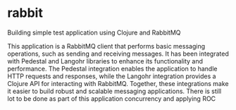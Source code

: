 # rabbit

Building simple test application using Clojure and RabbitMQ

This application is a RabbitMQ client that performs basic messaging operations, such as sending and receiving messages. It has been integrated with Pedestal and Langohr libraries to enhance its functionality and performance. The Pedestal integration enables the application to handle HTTP requests and responses, while the Langohr integration provides a Clojure API for interacting with RabbitMQ. Together, these integrations make it easier to build robust and scalable messaging applications. There is still lot to be done as part of this application concurrency and applying ROC
